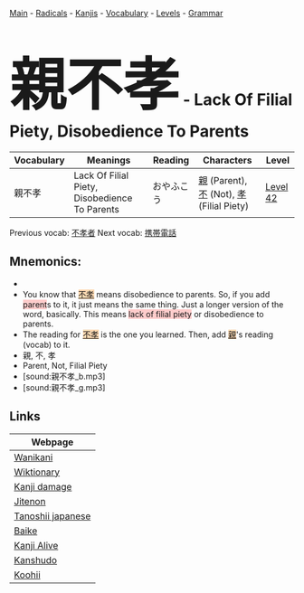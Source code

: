 <style> bigfont {font-size: 100px}</style>
[Main](../README.md) -
[Radicals](../radicals.md) -
[Kanjis](../kanjis.md) -
[Vocabulary](../vocabulary.md) -
[Levels](../levels.md) -
[Grammar](../grammar.md)
# <bigfont> 親不孝</bigfont> - Lack Of Filial Piety, Disobedience To Parents 

| Vocabulary | Meanings | Reading | Characters | Level |
| --- | --- | --- | --- | --- |
| 親不孝 | Lack Of Filial Piety, Disobedience To Parents | おやふこう |  [親](../kanjis/親.md) (Parent), [不](../kanjis/不.md) (Not), [孝](../kanjis/孝.md) (Filial Piety) | [Level 42](../levels/wk_level42.md) |

Previous vocab: [不孝者](不孝者.md) Next vocab: [携帯電話](携帯電話.md) 

## Mnemonics:

* 
* You know that <span style="background-color:#fed8b1"> [不孝](https://jisho.org/search/不孝)</span> means disobedience to parents. So, if you add <span style="background-color:#ffcccb"> parent</span>s to it, it just means the same thing. Just a longer version of the word, basically. This means <span style="background-color:#ffcccb"> lack of filial piety</span> or disobedience to parents.
* The reading for <span style="background-color:#fed8b1"> [不孝](https://jisho.org/search/不孝)</span> is the one you learned. Then, add <span style="background-color:#fed8b1"> [親](https://jisho.org/search/親)</span>'s reading (vocab) to it.
* 親, 不, 孝
* Parent, Not, Filial Piety
* [sound:親不孝_b.mp3]
* [sound:親不孝_g.mp3]


## Links 

| Webpage |
| --- |
| [Wanikani          ](https://www.wanikani.com/kanji/親不孝) |
| [Wiktionary        ](https://en.wiktionary.org/wiki/親不孝) |
| [Kanji damage      ](http://www.kanjidamage.com/kanji/search?utf8=✓&q=親不孝) |
| [Jitenon           ](https://jitenon.com/kanji/親不孝) |
| [Tanoshii japanese ](https://www.tanoshiijapanese.com/dictionary/kanji.cfm?k=親不孝) |
| [Baike             ](https://baike.baidu.com/item/親不孝) |
| [Kanji Alive       ](https://app.kanjialive.com/親不孝) |
| [Kanshudo          ](https://www.kanshudo.com/searchmn?q=親不孝) |
| [Koohii            ](https://kanji.koohii.com/study/kanji/親不孝) |
